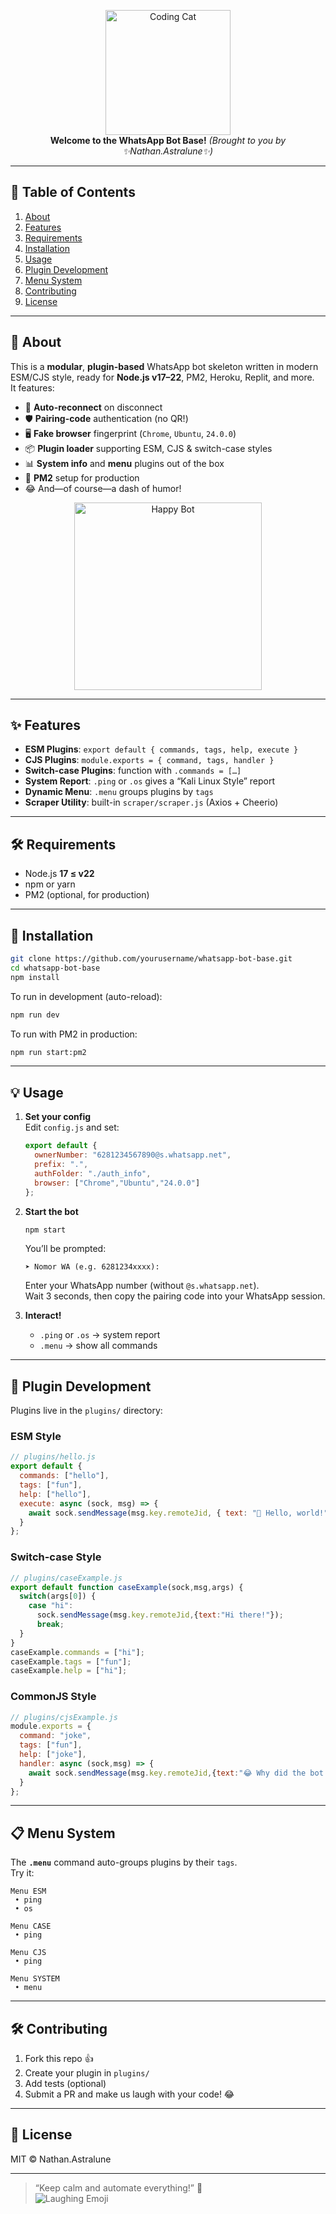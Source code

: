 <p align="center">
  <img src="https://media.giphy.com/media/ICOgUNjpvO0PC/giphy.gif" width="200" alt="Coding Cat" />
  <br/>
  <strong>Welcome to the WhatsApp Bot Base!</strong>  
  <em>(Brought to you by ✨Nathan.Astralune✨)</em>
</p>

---

## 📖 Table of Contents

1. [About](#about)  
2. [Features](#features)  
3. [Requirements](#requirements)  
4. [Installation](#installation)  
5. [Usage](#usage)  
6. [Plugin Development](#plugin-development)  
7. [Menu System](#menu-system)  
8. [Contributing](#contributing)  
9. [License](#license)  

---

## 🤖 About

This is a **modular**, **plugin-based** WhatsApp bot skeleton written in modern ESM/CJS style, ready for **Node.js v17–22**, PM2, Heroku, Replit, and more.  
It features:

- 🔌 **Auto-reconnect** on disconnect  
- 🛡️ **Pairing-code** authentication (no QR!)  
- 🖥️ **Fake browser** fingerprint (`Chrome`, `Ubuntu`, `24.0.0`)  
- 📦 **Plugin loader** supporting ESM, CJS & switch-case styles  
- 📊 **System info** and **menu** plugins out of the box  
- 🚀 **PM2** setup for production  
- 😂 And—of course—a dash of humor!  

<p align="center">
  <img src="https://media.giphy.com/media/LHZyixOnHwDDy/giphy.gif" width="300" alt="Happy Bot" />
</p>

---

## ✨ Features

- **ESM Plugins**: `export default { commands, tags, help, execute }`  
- **CJS Plugins**: `module.exports = { command, tags, handler }`  
- **Switch-case Plugins**: function with `.commands = […]`  
- **System Report**: `.ping` or `.os` gives a “Kali Linux Style” report  
- **Dynamic Menu**: `.menu` groups plugins by `tags`  
- **Scraper Utility**: built-in `scraper/scraper.js` (Axios + Cheerio)  

---

## 🛠️ Requirements

- Node.js **17 ≤ v22**  
- npm or yarn  
- PM2 (optional, for production)  

---

## 🚀 Installation

```bash
git clone https://github.com/yourusername/whatsapp-bot-base.git
cd whatsapp-bot-base
npm install
```

To run in development (auto-reload):  
```bash
npm run dev
```

To run with PM2 in production:  
```bash
npm run start:pm2
```

---

## 💡 Usage

1. **Set your config**  
   Edit `config.js` and set:
   ```js
   export default {
     ownerNumber: "6281234567890@s.whatsapp.net",
     prefix: ".",
     authFolder: "./auth_info",
     browser: ["Chrome","Ubuntu","24.0.0"]
   };
   ```

2. **Start the bot**  
   ```bash
   npm start
   ```
   You’ll be prompted:
   ```
   ➤ Nomor WA (e.g. 6281234xxxx):
   ```
   Enter your WhatsApp number (without `@s.whatsapp.net`).  
   Wait 3 seconds, then copy the pairing code into your WhatsApp session.

3. **Interact!**  
   - `.ping` or `.os` → system report  
   - `.menu` → show all commands  

---

## 🧩 Plugin Development

Plugins live in the `plugins/` directory:

### ESM Style
```js
// plugins/hello.js
export default {
  commands: ["hello"],
  tags: ["fun"],
  help: ["hello"],
  execute: async (sock, msg) => {
    await sock.sendMessage(msg.key.remoteJid, { text: "👋 Hello, world!" });
  }
};
```

### Switch-case Style
```js
// plugins/caseExample.js
export default function caseExample(sock,msg,args) {
  switch(args[0]) {
    case "hi":
      sock.sendMessage(msg.key.remoteJid,{text:"Hi there!"});
      break;
  }
}
caseExample.commands = ["hi"];
caseExample.tags = ["fun"];
caseExample.help = ["hi"];
```

### CommonJS Style
```js
// plugins/cjsExample.js
module.exports = {
  command: "joke",
  tags: ["fun"],
  help: ["joke"],
  handler: async (sock,msg) => {
    await sock.sendMessage(msg.key.remoteJid,{text:"😂 Why did the bot cross the road? To reconnect on the other side!"});
  }
};
```

---

## 📋 Menu System

The **`.menu`** command auto-groups plugins by their `tags`.  
Try it:

```text
Menu ESM
 • ping
 • os

Menu CASE
 • ping

Menu CJS
 • ping

Menu SYSTEM
 • menu
```

---

## 🛠 Contributing

1. Fork this repo 👍  
2. Create your plugin in `plugins/`  
3. Add tests (optional)  
4. Submit a PR and make us laugh with your code! 😂  

---

## 📜 License

MIT © Nathan.Astralune  

---

> “Keep calm and automate everything!” 🚀  
> ![Laughing Emoji](https://media.giphy.com/media/5GoVLqeAOo6PK/giphy.gif)
